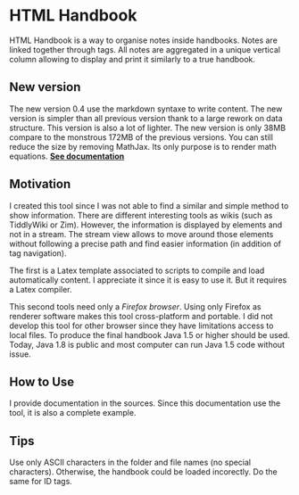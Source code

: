 # HTML Handbook

HTML Handbook is a way to organise notes inside handbooks. Notes are linked together through tags. All notes are aggregated in a unique vertical column allowing to display and print it similarly to a true handbook.

## New version
The new version 0.4 use the markdown syntaxe to write content.
The new version is simpler than all previous version thank to a large rework on data structure. This version is also a lot of lighter. The new version is only 38MB compare to the monstrous 172MB of the previous versions. You can still reduce the size by removing MathJax. Its only purpose is to render math equations.
**[See documentation](https://github.com/ThomasAuriel/HTML-Handbook/blob/master/formatedHandbook.md)**

## Motivation

I created this tool since I was not able to find a similar and simple method to show information. There are different interesting tools as wikis (such as TiddlyWiki or Zim). However, the information is displayed by elements and not in a stream. The stream view allows to move around those elements without following a precise path and find easier information (in addition of tag navigation).

The first is a Latex template associated to scripts to compile and load automatically content. I appreciate it since it is easy to use it. But it requires a Latex compiler.

This second tools need only a _Firefox browser_. Using only Firefox as renderer software makes this tool cross-platform and portable. I did not develop this tool for other browser since they have limitations access to local files. To produce the final handbook Java 1.5 or higher should be used. Today, Java 1.8 is public and most computer can run Java 1.5 code without issue.

## How to Use
I provide documentation in the sources. Since this documentation use the tool, it is also a complete example.

## Tips
Use only ASCII characters in the folder and file names (no special characters). Otherwise, the handbook could be loaded incorectly. Do the same for ID tags.
